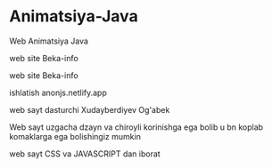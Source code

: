 # Animatsiya-Java
Web Animatsiya Java


web site Beka-info

web site Beka-info

ishlatish anonjs.netlify.app

web sayt dasturchi Xudayberdiyev Og'abek

Web sayt uzgacha dzayn va chiroyli korinishga ega bolib u bn koplab komaklarga ega bolishingiz mumkin

web sayt  CSS va JAVASCRIPT dan iborat
